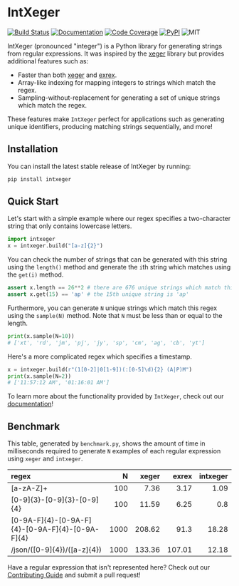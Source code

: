 # IntXeger

[![Build Status](https://img.shields.io/github/workflow/status/k15z/IntXeger/Build%20Main?style=flat-square)](https://github.com/k15z/IntXeger/actions)
[![Documentation](https://img.shields.io/github/workflow/status/k15z/IntXeger/Documentation?label=docs&style=flat-square)](https://k15z.github.io/IntXeger)
[![Code Coverage](https://img.shields.io/codecov/c/github/k15z/IntXeger?style=flat-square)](https://codecov.io/gh/k15z/IntXeger)
[![PyPI](https://img.shields.io/pypi/pyversions/intxeger?style=flat-square)](https://pypi.org/project/intxeger/)
![MIT](https://img.shields.io/github/license/k15z/IntXeger?style=flat-square)

IntXeger (pronounced "integer") is a Python library for generating strings from regular
expressions. It was inspired by the [xeger](https://github.com/crdoconnor/xeger) library but 
provides additional features such as:

* Faster than both [xeger](https://github.com/crdoconnor/xeger) and [exrex](https://github.com/asciimoo/exrex).
* Array-like indexing for mapping integers to strings which match the regex.
* Sampling-without-replacement for generating a set of unique strings which match the regex.

These features make `IntXeger` perfect for applications such as generating unique 
identifiers, producing matching strings sequentially, and more!

## Installation
You can install the latest stable release of IntXeger by running:

```bash
pip install intxeger
```

## Quick Start

Let's start with a simple example where our regex specifies a two-character string
that only contains lowercase letters.

```python
import intxeger
x = intxeger.build("[a-z]{2}")
```

You can check the number of strings that can be generated with this string using 
the `length()` method and generate the `i`th string which matches using the `get(i)`
method.

```python
assert x.length == 26**2 # there are 676 unique strings which match this regex
assert x.get(15) == 'ap' # the 15th unique string is 'ap'
```

Furthermore, you can generate `N` unique strings which match this regex using the
`sample(N)` method. Note that `N` must be less than or equal to the length.

```python
print(x.sample(N=10))
# ['xt', 'rd', 'jm', 'pj', 'jy', 'sp', 'cm', 'ag', 'cb', 'yt']
```

Here's a more complicated regex which specifies a timestamp.

```python
x = intxeger.build(r"(1[0-2]|0[1-9])(:[0-5]\d){2} (A|P)M")
print(x.sample(N=2))
# ['11:57:12 AM', '01:16:01 AM']
```

To learn more about the functionality provided by `IntXeger`, check out our 
[documentation](https://k15z.github.io/IntXeger)!

## Benchmark
This table, generated by `benchmark.py`, shows the amount of time in 
milliseconds required to generate `N` examples of each regular expression
using `xeger` and `intxeger`.

| regex                                           |    N |   xeger |   exrex |   intxeger |
|:------------------------------------------------|-----:|--------:|--------:|-----------:|
| [a-zA-Z]+                                       |  100 |    7.36 |    3.17 |       1.09 |
| [0-9]{3}-[0-9]{3}-[0-9]{4}                      |  100 |   11.59 |    6.25 |       0.8  |
| [0-9A-F]{4}-[0-9A-F]{4}-[0-9A-F]{4}-[0-9A-F]{4} | 1000 |  208.62 |   91.3  |      18.28 |
| /json/([0-9]{4})/([a-z]{4})                     | 1000 |  133.36 |  107.01 |      12.18 |

Have a regular expression that isn't represented here? Check out our 
[Contributing Guide](https://k15z.github.io/IntXeger/contributing.html) and
submit a pull request!
